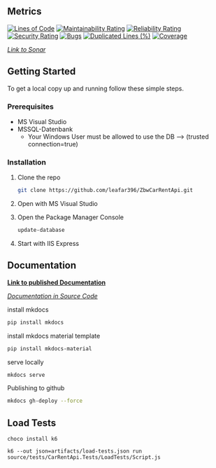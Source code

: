 ## Metrics

[![Lines of Code](https://sonarcloud.io/api/project_badges/measure?project=leafar396_ZbwCarRentApi&metric=ncloc)](https://sonarcloud.io/dashboard?id=leafar396_ZbwCarRentApi)
[![Maintainability Rating](https://sonarcloud.io/api/project_badges/measure?project=leafar396_ZbwCarRentApi&metric=sqale_rating)](https://sonarcloud.io/dashboard?id=leafar396_ZbwCarRentApi)
[![Reliability Rating](https://sonarcloud.io/api/project_badges/measure?project=leafar396_ZbwCarRentApi&metric=reliability_rating)](https://sonarcloud.io/dashboard?id=leafar396_ZbwCarRentApi)
[![Security Rating](https://sonarcloud.io/api/project_badges/measure?project=leafar396_ZbwCarRentApi&metric=security_rating)](https://sonarcloud.io/dashboard?id=leafar396_ZbwCarRentApi)
[![Bugs](https://sonarcloud.io/api/project_badges/measure?project=leafar396_ZbwCarRentApi&metric=bugs)](https://sonarcloud.io/dashboard?id=leafar396_ZbwCarRentApi)
[![Duplicated Lines (%)](https://sonarcloud.io/api/project_badges/measure?project=leafar396_ZbwCarRentApi&metric=duplicated_lines_density)](https://sonarcloud.io/dashboard?id=leafar396_ZbwCarRentApi)
[![Coverage](https://sonarcloud.io/api/project_badges/measure?project=leafar396_ZbwCarRentApi&metric=coverage)](https://sonarcloud.io/dashboard?id=leafar396_ZbwCarRentApi)

_[Link to Sonar](https://sonarcloud.io/dashboard?id=leafar396_ZbwCarRentApi)_

## Getting Started

To get a local copy up and running follow these simple steps.

### Prerequisites

* MS Visual Studio
* MSSQL-Datenbank
    * Your Windows User must be allowed to use the DB --> (trusted connection=true)

### Installation

1. Clone the repo
   ```sh
   git clone https://github.com/leafar396/ZbwCarRentApi.git
   ```
   
2. Open with MS Visual Studio
   
3. Open the Package Manager Console

   ```sh
   update-database
   ```
4. Start with IIS Express


## Documentation

<a href="https://leafar396.github.io/ZbwCarRentApi/index.html"><strong>Link to published Documentation</strong></a>

_[Documentation in Source Code](docs/index.md)_

install mkdocs
```sh
pip install mkdocs
```
install mkdocs material template
```sh
pip install mkdocs-material
```
serve locally
```sh
mkdocs serve
```
Publishing to github
```sh
mkdocs gh-deploy --force
```

## Load Tests
```
choco install k6
```
```
k6 --out json=artifacts/load-tests.json run source/tests/CarRentApi.Tests/LoadTests/Script.js
```